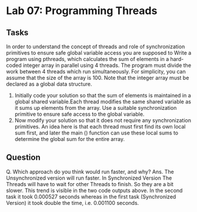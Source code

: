 # Lab 07: Programming Threads

## Tasks
In order to understand the concept of threads and role of synchronization primitives to ensure safe global variable access you are supposed to Write a program using pthreads, which calculates the sum of elements in a hard-coded integer array in parallel using 4 threads. The program must divide the work between 4 threads which run simultaneously. For simplicity, you can assume that the size of the array is 100. Note that the integer array must be declared as a global data structure.

1. Initially code your solution so that the sum of elements is maintained in a global shared variable.Each thread modifies the same shared variable as it sums up elements from the array. Use a suitable synchronization primitive to ensure safe access to the global variable.
2. Now modify your solution so that it does not require any synchronization primitives. An idea here is that each thread must first find its own local sum first, and later the main () function can use these local sums to determine the global sum for the entire array.

## Question
Q. Which approach do you think would run faster, and why?
Ans. The Unsynchronized version will run faster. In Synchronized Version The Threads will have to wait for other Threads to finish. So they are a bit slower. This trend is visible in the two code outputs above. In the second task it took 0.000527 seconds whereas in the first task (Synchronized Version) it took double the time, i.e. 0.001100 seconds.